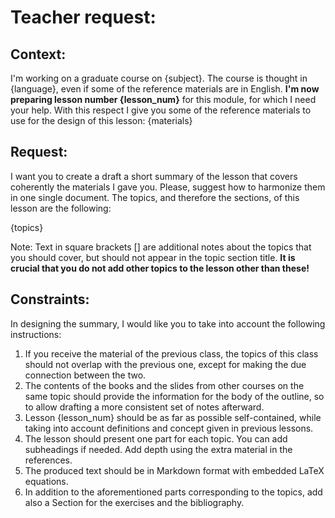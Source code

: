 # Teacher request:
## Context:
I'm working on a graduate course on {subject}. The course is thought in {language}, even if some of the reference materials
are in English.
**I'm now preparing lesson number {lesson_num}** for this module, for which I need your help. With this respect I give you
some of the reference materials to use for the design of this lesson:
{materials}

## Request:
I want you to create a draft a short summary of the lesson that covers coherently the materials I gave you. Please, 
suggest how to harmonize them in one single document. The topics, and therefore the sections, of this lesson are the 
following:

{topics}

Note: Text in square brackets \[\] are additional notes about the topics that you should cover, but should not appear in the 
topic section title.
**It is crucial that you do not add other topics to the lesson other than these!**

## Constraints:
In designing the summary, I would like you to take into account the following instructions:
1. If you receive the material of the previous class, the topics of this class should not overlap with the previous one, except for making the due connection between the two.
2. The contents of the books and the slides from other courses on the same topic should provide the information for the body of the outline, so to allow drafting a more consistent set of notes afterward.
3. Lesson {lesson_num} should be as far as possible self-contained, while taking into account definitions and concept given in previous lessons.
4. The lesson should present one part for each topic. You can add subheadings if needed. Add depth using the extra material in the references.
5. The produced text should be in Markdown format with embedded LaTeX equations.
6. In addition to the aforementioned parts corresponding to the topics, add also a Section for the exercises and the bibliography.
